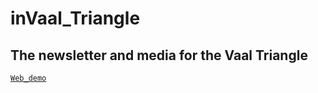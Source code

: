# inVaal_Triangle
The newsletter and media for the Vaal Triangle
---

[`Web_demo`](https://theekingza.github.io/inVaal_Triangle/)